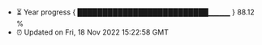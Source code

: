 - ⏳ Year progress { ██████████████████████████▁▁▁▁ } 88.12 %
- ⏰ Updated on Fri, 18 Nov 2022 15:22:58 GMT

